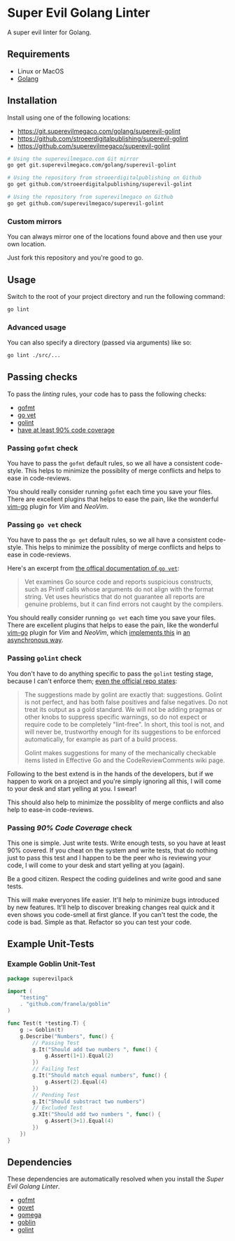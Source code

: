 # Super Evil Golang Linter
A super evil linter for Golang.

## Requirements

- Linux or MacOS
- [Golang][golang]

## Installation

Install using one of the following locations:

- https://git.superevilmegaco.com/golang/superevil-golint
- https://github.com/stroeerdigitalpublishing/superevil-golint
- https://github.com/superevilmegaco/superevil-golint

```bash
# Using the superevilmegaco.com Git mirror
go get git.superevilmegaco.com/golang/superevil-golint

# Using the repository from stroeerdigitalpublishing on Github
go get github.com/stroeerdigitalpublishing/superevil-golint

# Using the repository from superevilmegaco on Github
go get github.com/superevilmegaco/superevil-golint
```

### Custom mirrors

You can always mirror one of the locations found above and then use your own
location.

Just fork this repository and you're good to go.

## Usage

Switch to the root of your project directory and run the following command:

```bash
go lint
```

### Advanced usage

You can also specify a directory (passed via arguments) like so:

```bash
go lint ./src/...
```

## Passing checks

To pass the *linting* rules, your code has to pass the following checks:

- [gofmt](#passing-gofmt-check)
- [go vet](#passing-go-vet-check)
- [golint](#passing-golint-check)
- [have at least 90% code coverage](#passing-90-code-coverage-check)

### Passing `gofmt` check

You have to pass the `gofmt` default rules, so we all have a consistent
code-style. This helps to minimize the possiblity of merge conflicts and helps
to ease in code-reviews.

You should really consider running `gofmt` each time you save your files.
There are excellent plugins that helps to ease the pain,
like the wonderful [vim-go][vim-go-github] plugin for *Vim* and *NeoVim*.

### Passing `go vet` check

You have to pass the `go get` default rules, so we all have a consistent
code-style. This helps to minimize the possiblity of merge conflicts and helps
to ease in code-reviews.

Here's an excerpt from [the offical documentation of `go vet`][govet]:

> Vet examines Go source code and reports suspicious constructs,
> such as Printf calls whose arguments do not align with the format string.
> Vet uses heuristics that do not guarantee all reports are genuine problems,
> but it can find errors not caught by the compilers.

You should really consider running `go vet` each time you save your files.
There are excellent plugins that helps to ease the pain,
like the wonderful [vim-go][vim-go-github] plugin for *Vim* and *NeoVim*,
which [implements this][vim-go-github-go-vet] in
[an asynchronous way][async-linting-vim].

### Passing `golint` check

You don't have to do anything specific to pass the `golint` testing stage,
because I can't enforce them; [even the official repo states][golint-purpose]:

> The suggestions made by golint are exactly that: suggestions.
> Golint is not perfect, and has both false positives and false negatives.
> Do not treat its output as a gold standard.
> We will not be adding pragmas or other knobs to suppress specific warnings,
> so do not expect or require code to be completely "lint-free".
> In short, this tool is not, and will never be,
> trustworthy enough for its suggestions to be enforced automatically,
> for example as part of a build process.
>
> Golint makes suggestions for many of the mechanically checkable
> items listed in Effective Go and the CodeReviewComments wiki page.

Following to the best extend is in the hands of the developers,
but if we happen to work on a project and you're simply ignoring all this,
I will come to your desk and start yelling at you. I swear!

This should also help to minimize the possiblity of merge conflicts and also
help to ease-in code-reviews.

### Passing *90% Code Coverage* check

This one is simple. Just write tests. Write enough tests, so you have at least
90% covered. If you cheat on the system and write tests, that do nothing just
to pass this test and I happen to be the peer who is reviewing your code,
I will come to your desk and start yelling at you (again).

Be a good citizen. Respect the coding guidelines and write good and sane tests.

This will make everyones life easier. It'll help to minimize bugs introduced by
new features. It'll help to discover breaking changes real quick and it even
shows you code-smell at first glance. If you can't test the code, the code is
bad. Simple as that. Refactor so you can test your code.

## Example Unit-Tests

### Example Goblin Unit-Test

```go
package superevilpack

import (
    "testing"
    . "github.com/franela/goblin"
)

func Test(t *testing.T) {
    g := Goblin(t)
    g.Describe("Numbers", func() {
        // Passing Test
        g.It("Should add two numbers ", func() {
            g.Assert(1+1).Equal(2)
        })
        // Failing Test
        g.It("Should match equal numbers", func() {
            g.Assert(2).Equal(4)
        })
        // Pending Test
        g.It("Should substract two numbers")
        // Excluded Test
        g.XIt("Should add two numbers ", func() {
            g.Assert(3+1).Equal(4)
        })
    })
}
```

## Dependencies

These dependencies are automatically resolved when you install the
*Super Evil Golang Linter*.

- [gofmt][gofmt]
- [govet][govet]
- [gomega][gomega]
- [goblin][goblin]
- [golint][golint]



[gofmt]: https://golang.org/cmd/gofmt/
[govet]: https://golang.org/cmd/vet/
[gomega]: https://github.com/onsi/gomega
[goblin]: https://github.com/franela/goblin
[golint]: https://godoc.org/golang.org/x/lint/golint
[golint-purpose]: https://github.com/golang/lint/blob/ead987a65e5c7e053cf9633f9eac1f734f6b4fe3/README.md#purpose
[golang]: https://golang.org/
[vim-go-github]: https://github.com/fatih/vim-go
[vim-go-github-go-vet]: https://github.com/fatih/vim-go/blob/b237f52ef7229fd3181330c4197aa1b97270b669/doc/vim-go.txt#L53
[async-linting-vim]: https://github.com/w0rp/ale
